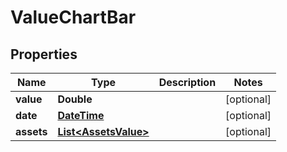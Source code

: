 
# ValueChartBar

## Properties
Name | Type | Description | Notes
------------ | ------------- | ------------- | -------------
**value** | **Double** |  |  [optional]
**date** | [**DateTime**](DateTime.md) |  |  [optional]
**assets** | [**List&lt;AssetsValue&gt;**](AssetsValue.md) |  |  [optional]



